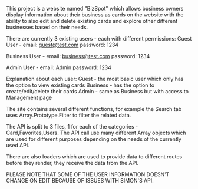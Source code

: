 This project is a website named "BizSpot" which allows business owners display information about their business as cards on the website with the ability to also edit and delete existing cards and explore other different businesses based on their needs.

There are currently 3 existing users - each with different permissions:
Guest User -
email: guest@test.com
password: 1234

Business User -
email: business@test.com
password: 1234

Admin User -
email: Admin
password: 1234

Explanation about each user:
Guest - the most basic user which only has the option to view existing cards
Business - has the option to create/edit/delete their cards
Admin - same as Business but with access to Management page

The site contains several different functions, for example the Search tab uses Array.Prototype.Filter to filter the related data.

The API is split to 3 files, 1 for each of the categories - Card,Favorites,Users. The API call use many different Array objects which are used for different purposes depending on the needs of the currently used API.

There are also loaders which are used to provide data to different routes before they render, they receive the data from the API.

PLEASE NOTE THAT SOME OF THE USER INFORMATION DOESN'T CHANGE ON EDIT BECAUSE OF ISSUES WITH SIMON'S API.
